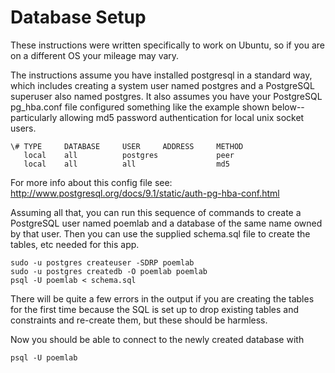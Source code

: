 # Database Setup

These instructions were written specifically to work on Ubuntu, so if you
are on a different OS your mileage may vary.

The instructions assume you have installed postgresql in a standard way, which
includes creating a system user named postgres and a PostgreSQL superuser
also named postgres. It also assumes you have your PostgreSQL pg_hba.conf file
configured something like the example shown below--particularly allowing md5
password authentication for local unix socket users.

```
\# TYPE     DATABASE     USER     ADDRESS     METHOD
   local    all          postgres             peer
   local    all          all                  md5
```

For more info about this config file see: http://www.postgresql.org/docs/9.1/static/auth-pg-hba-conf.html

Assuming all that, you can run this sequence of commands to create a
PostgreSQL user named poemlab and a database of the same name owned by that
user. Then you can use the supplied schema.sql file to create the tables, etc
needed for this app.

```
sudo -u postgres createuser -SDRP poemlab
sudo -u postgres createdb -O poemlab poemlab
psql -U poemlab < schema.sql
```

There will be quite a few errors in the output if you are creating the tables for the
first time because the SQL is set up to drop existing tables and constraints and
re-create them, but these should be harmless.

Now you should be able to connect to the newly created database with

```
psql -U poemlab
```
